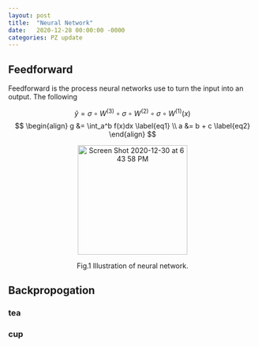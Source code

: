 ```yaml
---
layout: post
title:  "Neural Network"
date:   2020-12-28 00:00:00 -0000
categories: PZ update
---
```

<script src="https://cdn.mathjax.org/mathjax/latest/MathJax.js?config=TeX-AMS-MML_HTMLorMML" type="text/javascript"></script>

<!-- Mathjax Support -->
<script type="text/javascript" async
  src="https://cdn.mathjax.org/mathjax/latest/MathJax.js?config=TeX-MML-AM_CHTML">
</script>

## Feedforward

Feedforward is the process neural networks use to turn the input into an output. The following 

$$
\hat{y}=\sigma\circ W^{(3)}\circ\sigma\circ W^{(2)}\circ\sigma\circ W^{(1)}(x)
$$
$$
\begin{align}
    g &= \int_a^b f(x)dx \label{eq1} \\
    a &= b + c \label{eq2}
\end{align}
$$

<p align="center">
  <img width="222" alt="Screen Shot 2020-12-30 at 6 43 58 PM" src="https://user-images.githubusercontent.com/41249426/103389941-0e16e800-4acf-11eb-984e-ef583124e562.png">
  <figcaption align="center">Fig.1 Illustration of neural network.</figcaption>
</p>



## Backpropogation
### tea
### cup
